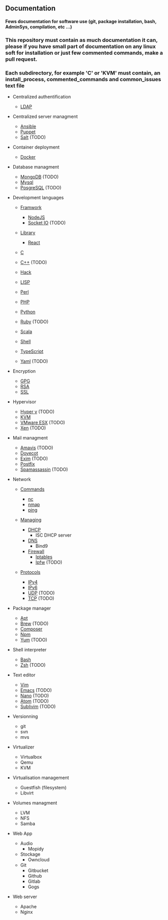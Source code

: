 ## Documentation
#### Fews documentation for software use (git, package installation, bash, AdminSys, compilation, etc ...)

### This repository must contain as much documentation it can, please if you have small part of documentation on any linux  soft for installation or just few commented commands, make a pull request.
### Each subdirectory, for example 'C' or 'KVM' must contain, an install_process, commented_commands and common_issues text file

* Centralized authentification
	- [LDAP](https://github.com/bbichero/Documentation/tree/master/Centralized_authentification/LDAP)

* Centralized server managment
	- [Ansible](https://github.com/bbichero/Documentation/tree/master/Centralized_server_management/Ansible)
	- [Puppet](https://github.com/bbichero/Documentation/tree/master/Centralized_server_management/Puppet)
	- [Salt](https://github.com/bbichero/Documentation/tree/master/Centralized_server_management/Salt) (TODO)

* Container deployment
	- [Docker](https://github.com/bbichero/Documentation/tree/master/Container_deployment/Docker)

* Database managment
	- [MongoDB](https://github.com/bbichero/Documentation/tree/master/Database_managment/MongoDB) (TODO)
	- [Mysql](https://github.com/bbichero/Documentation/tree/master/Database_managment/Mysql)
	- [PosgreSQL](https://github.com/bbichero/Documentation/tree/master/Database_managment/PosgreSQL) (TODO)

* Development languages
	- [Framwork](https://github.com/bbichero/Documentation/tree/master/Development_languages/Framwork)
		* [NodeJS](https://github.com/bbichero/Documentation/tree/master/Development_languages/Framwork/NodeJS)
		* [Socket IO](https://github.com/bbichero/Documentation/tree/master/Development_languages/Framwork/Socket_IO) (TODO)
	- [Library](https://github.com/bbichero/Documentation/tree/master/Development_languages/Library)
		* [React](https://github.com/bbichero/Documentation/tree/master/Development_languages/Library/React)
			
	- [C](https://github.com/bbichero/Documentation/tree/master/Development_languages/C)
	- [C++](https://github.com/bbichero/Documentation/tree/master/Development_languages/C%2B%2B) (TODO)
	- [Hack](https://github.com/bbichero/Documentation/tree/master/Development_languages/Hack)
	- [LISP]()
	- [Perl](https://github.com/bbichero/Documentation/tree/master/Development_languages/Perl)
	- [PHP](https://github.com/bbichero/Documentation/tree/master/Development_languages/PHP)
	- [Python](https://github.com/bbichero/Documentation/tree/master/Development_languages/Python)
	- [Ruby](https://github.com/bbichero/Documentation/tree/master/Development_languages/Ruby) (TODO)
	- [Scala](https://github.com/bbichero/Documentation/tree/master/Development_languages/Scala)
	- [Shell](https://github.com/bbichero/Documentation/tree/master/Development_languages/Shell)
	- [TypeScript](https://github.com/bbichero/Documentation/tree/master/Development_languages/TypeScript)
	- [Yaml](https://github.com/bbichero/Documentation/tree/master/Development_languages/Yaml) (TODO)

* Encryption
	- [GPG](https://github.com/bbichero/Documentation/tree/master/Encryption/GPG)
	- [RSA](https://github.com/bbichero/Documentation/tree/master/Encryption/RSA)
	- [SSL](https://github.com/bbichero/Documentation/tree/master/Encryption/SSL)

* Hypervisor
	- [Hyper v](https://github.com/bbichero/Documentation/tree/master/Hypervisor/Hyper_v) (TODO)
	- [KVM](https://github.com/bbichero/Documentation/tree/master/Hypervisor/KVM)
	- [VMware ESX](https://github.com/bbichero/Documentation/tree/master/Hypervisor/VMware_esx) (TODO)
	- [Xen](https://github.com/bbichero/Documentation/tree/master/Hypervisor/Xen) (TODO)

* Mail managment
	- [Amavis](https://github.com/bbichero/Documentation/tree/master/Mail_managment/Amavis) (TODO)
	- [Dovecot](https://github.com/bbichero/Documentation/tree/master/Mail_managment/Dovecot)
	- [Exim](https://github.com/bbichero/Documentation/tree/master/Mail_managment/Exim) (TODO)
	- [Postfix](https://github.com/bbichero/Documentation/tree/master/Mail_managment/Postfix)
	- [Spamassassin](https://github.com/bbichero/Documentation/tree/master/Mail_managment/Amavis) (TODO)

* Network
	- [Commands](https://github.com/bbichero/Documentation/tree/master/Network/Commands)
		* [nc](https://github.com/bbichero/Documentation/tree/master/Network/Commands/nc)
		* [nmap](https://github.com/bbichero/Documentation/tree/master/Network/Commands/nmap)
		* [ping](https://github.com/bbichero/Documentation/tree/master/Network/Commands/ping)

	- [Managing](https://github.com/bbichero/Documentation/tree/master/Network/Managing)
		* [DHCP](https://github.com/bbichero/Documentation/tree/master/Network/Managing/DHCP)
			* ISC DHCP server
		* [DNS](https://github.com/bbichero/Documentation/tree/master/Network/Managing/DNS)
			* Bind9
		* [Firewall](https://github.com/bbichero/Documentation/tree/master/Network/Managing/Firewall)
			* [Iptables](https://github.com/bbichero/Documentation/tree/master/Network/Managing/Firewall/Iptables)
			* [Ipfw](https://github.com/bbichero/Documentation/tree/master/Network/Managing/Firewall/Ipfw) (TODO)
	- [Protocols](https://github.com/bbichero/Documentation/tree/master/Network/Protocols)
		* [IPv4](https://github.com/bbichero/Documentation/tree/master/Network/Protocols/IPv4)
		* [IPv6](https://github.com/bbichero/Documentation/tree/master/Network/Protocols/IPv6)
		* [UDP](https://github.com/bbichero/Documentation/tree/master/Network/Protocols/UDP) (TODO)
		* [TCP](https://github.com/bbichero/Documentation/tree/master/Network/Protocols/TCP) (TODO)

* Package manager
	- [Apt](https://github.com/bbichero/Documentation/tree/master/Package_manager/Apt)
	- [Brew](https://github.com/bbichero/Documentation/tree/master/Package_manager/Brew) (TODO)
	- [Composer](https://github.com/bbichero/Documentation/tree/master/Package_manager/Composer)
	- [Npm](https://github.com/bbichero/Documentation/tree/master/Package_manager/Npm)
	- [Yum](https://github.com/bbichero/Documentation/tree/master/Package_manager/Yum) (TODO)

* Shell interpreter
	- [Bash](https://github.com/bbichero/Documentation/tree/master/Shell_interpreter/Bash)
	- [Zsh](https://github.com/bbichero/Documentation/tree/master/Shell_interpreter/Zsh) (TODO)

* Text editor
	- [Vim](https://github.com/bbichero/Documentation/tree/master/Text_editor/Vim)
	- [Emacs](https://github.com/bbichero/Documentation/tree/master/Text_editor/Emacs) (TODO)
	- [Nano](https://github.com/bbichero/Documentation/tree/master/Text_editor/Nano) (TODO)
	- [Atom](https://github.com/bbichero/Documentation/tree/master/Text_editor/Atom) (TODO)
	- [Sublivim](https://github.com/bbichero/Documentation/tree/master/Text_editor/Sublvim) (TODO)

* Versionning
	- git
	- svn
	- mvs

* Virtualizer
	- Virtualbox
	- Qemu
	- KVM

* Virtualisation management
	- Guestfish (filesystem)
	- Libvirt

* Volumes managment
	- LVM
	- NFS
	- Samba

* Web App
	- Audio
		* Mopidy
	- Stockage
		* Owncloud
	- Git
		* Gitbucket
		* Github
		* Gitlab
		* Gogs

* Web server
	- Apache
	- Nginx
